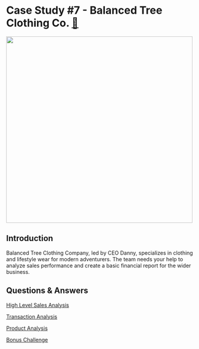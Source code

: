 # Case Study #7 - Balanced Tree Clothing Co. [🌲](https://8weeksqlchallenge.com/case-study-7/)

<img src="https://8weeksqlchallenge.com/images/case-study-designs/7.png" width="500" height="500">

## Introduction

Balanced Tree Clothing Company, led by CEO Danny, specializes in clothing and lifestyle wear for modern adventurers. The team needs your help to analyze sales performance and create a basic financial report for the wider business.

## Questions & Answers

[High Level Sales Analysis](https://github.com/manthanhly/mly/blob/main/Case%20Study%20%237%20-%20Balanced%20Tree%20Clothing%20Co./High%20Level%20Sales%20Analysis.md)

[Transaction Analysis](https://github.com/manthanhly/mly/blob/main/Case%20Study%20%237%20-%20Balanced%20Tree%20Clothing%20Co./Transaction%20Analysis.md)

[Product Analysis](https://github.com/manthanhly/mly/blob/main/Case%20Study%20%237%20-%20Balanced%20Tree%20Clothing%20Co./Product%20Analysis.md)

[Bonus Challenge](https://github.com/manthanhly/mly/blob/main/Case%20Study%20%237%20-%20Balanced%20Tree%20Clothing%20Co./Bonus%20Challenge.md)
